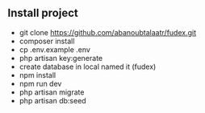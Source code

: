 
## Install project

- git clone https://github.com/abanoubtalaatr/fudex.git
- composer install
- cp .env.example .env
- php artisan key:generate
- create database in local named it (fudex)
- npm install
- npm run dev
- php artisan migrate
- php artisan db:seed
